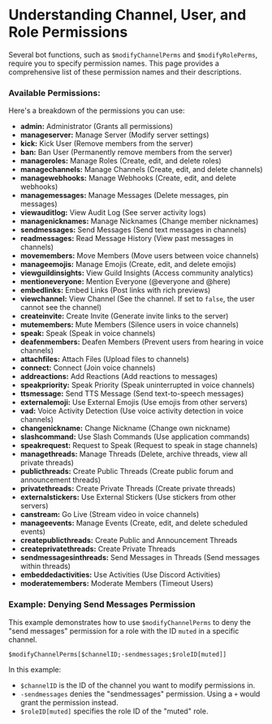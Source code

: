 # Understanding Channel, User, and Role Permissions

Several bot functions, such as `$modifyChannelPerms` and `$modifyRolePerms`, require you to specify permission names. This page provides a comprehensive list of these permission names and their descriptions.

### Available Permissions:

Here's a breakdown of the permissions you can use:

*   **admin:** Administrator (Grants all permissions)
*   **manageserver:** Manage Server (Modify server settings)
*   **kick:** Kick User (Remove members from the server)
*   **ban:** Ban User (Permanently remove members from the server)
*   **manageroles:** Manage Roles (Create, edit, and delete roles)
*   **managechannels:** Manage Channels (Create, edit, and delete channels)
*   **managewebhooks:** Manage Webhooks (Create, edit, and delete webhooks)
*   **managemessages:** Manage Messages (Delete messages, pin messages)
*   **viewauditlog:** View Audit Log (See server activity logs)
*   **managenicknames:** Manage Nicknames (Change member nicknames)
*   **sendmessages:** Send Messages (Send text messages in channels)
*   **readmessages:** Read Message History (View past messages in channels)
*   **movemembers:** Move Members (Move users between voice channels)
*   **manageemojis:** Manage Emojis (Create, edit, and delete emojis)
*   **viewguildinsights:** View Guild Insights (Access community analytics)
*   **mentioneveryone:** Mention Everyone (@everyone and @here)
*   **embedlinks:** Embed Links (Post links with rich previews)
*   **viewchannel:** View Channel (See the channel. If set to `false`, the user cannot see the channel)
*   **createinvite:** Create Invite (Generate invite links to the server)
*   **mutemembers:** Mute Members (Silence users in voice channels)
*   **speak:** Speak (Speak in voice channels)
*   **deafenmembers:** Deafen Members (Prevent users from hearing in voice channels)
*   **attachfiles:** Attach Files (Upload files to channels)
*   **connect:** Connect (Join voice channels)
*   **addreactions:** Add Reactions (Add reactions to messages)
*   **speakpriority:** Speak Priority (Speak uninterrupted in voice channels)
*   **ttsmessage:** Send TTS Message (Send text-to-speech messages)
*   **externalemoji:** Use External Emojis (Use emojis from other servers)
*   **vad:** Voice Activity Detection (Use voice activity detection in voice channels)
*   **changenickname:** Change Nickname (Change own nickname)
*   **slashcommand:** Use Slash Commands (Use application commands)
*   **speakrequest:** Request to Speak (Request to speak in stage channels)
*   **managethreads:** Manage Threads (Delete, archive threads, view all private threads)
*   **publicthreads:** Create Public Threads (Create public forum and announcement threads)
*   **privatethreads:** Create Private Threads (Create private threads)
*   **externalstickers:** Use External Stickers (Use stickers from other servers)
*   **canstream:** Go Live (Stream video in voice channels)
*   **manageevents:** Manage Events (Create, edit, and delete scheduled events)
*   **createpublicthreads:** Create Public and Announcement Threads
*   **createprivatethreads:** Create Private Threads
*   **sendmessagesinthreads:** Send Messages in Threads (Send messages within threads)
*   **embeddedactivities:** Use Activities (Use Discord Activities)
*   **moderatemembers:** Moderate Members (Timeout Users)

### Example: Denying Send Messages Permission

This example demonstrates how to use `$modifyChannelPerms` to deny the "send messages" permission for a role with the ID `muted` in a specific channel.

```
$modifyChannelPerms[$channelID;-sendmessages;$roleID[muted]]
```

In this example:

*   `$channelID` is the ID of the channel you want to modify permissions in.
*   `-sendmessages` denies the "sendmessages" permission. Using a `+` would grant the permission instead.
*   `$roleID[muted]` specifies the role ID of the "muted" role.
